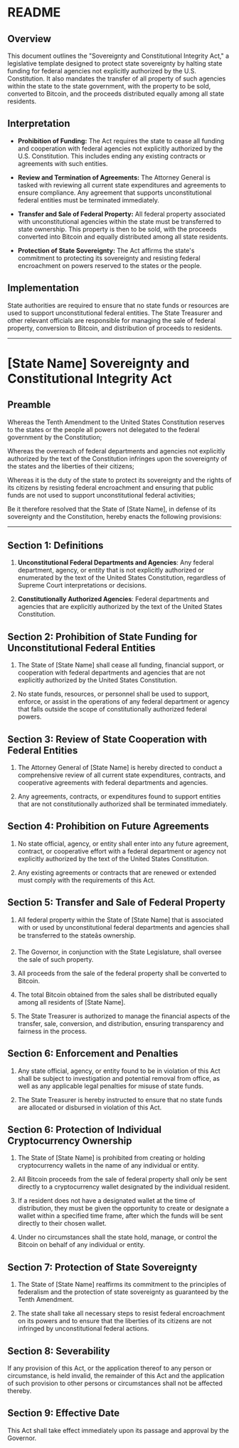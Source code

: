 
# README

## Overview

This document outlines the "Sovereignty and Constitutional Integrity Act," a legislative template designed to protect state sovereignty by halting state funding for federal agencies not explicitly authorized by the U.S. Constitution. It also mandates the transfer of all property of such agencies within the state to the state government, with the property to be sold, converted to Bitcoin, and the proceeds distributed equally among all state residents.

## Interpretation

- **Prohibition of Funding:** The Act requires the state to cease all funding and cooperation with federal agencies not explicitly authorized by the U.S. Constitution. This includes ending any existing contracts or agreements with such entities.

- **Review and Termination of Agreements:** The Attorney General is tasked with reviewing all current state expenditures and agreements to ensure compliance. Any agreement that supports unconstitutional federal entities must be terminated immediately.

- **Transfer and Sale of Federal Property:** All federal property associated with unconstitutional agencies within the state must be transferred to state ownership. This property is then to be sold, with the proceeds converted into Bitcoin and equally distributed among all state residents.

- **Protection of State Sovereignty:** The Act affirms the state's commitment to protecting its sovereignty and resisting federal encroachment on powers reserved to the states or the people.

## Implementation

State authorities are required to ensure that no state funds or resources are used to support unconstitutional federal entities. The State Treasurer and other relevant officials are responsible for managing the sale of federal property, conversion to Bitcoin, and distribution of proceeds to residents.

---

# [State Name] Sovereignty and Constitutional Integrity Act

## Preamble

Whereas the Tenth Amendment to the United States Constitution reserves to the states or the people all powers not delegated to the federal government by the Constitution;

Whereas the overreach of federal departments and agencies not explicitly authorized by the text of the Constitution infringes upon the sovereignty of the states and the liberties of their citizens;

Whereas it is the duty of the state to protect its sovereignty and the rights of its citizens by resisting federal encroachment and ensuring that public funds are not used to support unconstitutional federal activities;

Be it therefore resolved that the State of [State Name], in defense of its sovereignty and the Constitution, hereby enacts the following provisions:

---

## Section 1: Definitions

1. **Unconstitutional Federal Departments and Agencies**: Any federal department, agency, or entity that is not explicitly authorized or enumerated by the text of the United States Constitution, regardless of Supreme Court interpretations or decisions.

2. **Constitutionally Authorized Agencies**: Federal departments and agencies that are explicitly authorized by the text of the United States Constitution.

## Section 2: Prohibition of State Funding for Unconstitutional Federal Entities

1. The State of [State Name] shall cease all funding, financial support, or cooperation with federal departments and agencies that are not explicitly authorized by the United States Constitution.

2. No state funds, resources, or personnel shall be used to support, enforce, or assist in the operations of any federal department or agency that falls outside the scope of constitutionally authorized federal powers.

## Section 3: Review of State Cooperation with Federal Entities

1. The Attorney General of [State Name] is hereby directed to conduct a comprehensive review of all current state expenditures, contracts, and cooperative agreements with federal departments and agencies.

2. Any agreements, contracts, or expenditures found to support entities that are not constitutionally authorized shall be terminated immediately.

## Section 4: Prohibition on Future Agreements

1. No state official, agency, or entity shall enter into any future agreement, contract, or cooperative effort with a federal department or agency not explicitly authorized by the text of the United States Constitution.

2. Any existing agreements or contracts that are renewed or extended must comply with the requirements of this Act.

## Section 5: Transfer and Sale of Federal Property

1. All federal property within the State of [State Name] that is associated with or used by unconstitutional federal departments and agencies shall be transferred to the stateâs ownership.

2. The Governor, in conjunction with the State Legislature, shall oversee the sale of such property.

3. All proceeds from the sale of the federal property shall be converted to Bitcoin.

4. The total Bitcoin obtained from the sales shall be distributed equally among all residents of [State Name].

5. The State Treasurer is authorized to manage the financial aspects of the transfer, sale, conversion, and distribution, ensuring transparency and fairness in the process.

## Section 6: Enforcement and Penalties

1. Any state official, agency, or entity found to be in violation of this Act shall be subject to investigation and potential removal from office, as well as any applicable legal penalties for misuse of state funds.

2. The State Treasurer is hereby instructed to ensure that no state funds are allocated or disbursed in violation of this Act.


## Section 6: Protection of Individual Cryptocurrency Ownership

1. The State of [State Name] is prohibited from creating or holding cryptocurrency wallets in the name of any individual or entity.

2. All Bitcoin proceeds from the sale of federal property shall only be sent directly to a cryptocurrency wallet designated by the individual resident.

3. If a resident does not have a designated wallet at the time of distribution, they must be given the opportunity to create or designate a wallet within a specified time frame, after which the funds will be sent directly to their chosen wallet.

4. Under no circumstances shall the state hold, manage, or control the Bitcoin on behalf of any individual or entity.


## Section 7: Protection of State Sovereignty

1. The State of [State Name] reaffirms its commitment to the principles of federalism and the protection of state sovereignty as guaranteed by the Tenth Amendment.

2. The state shall take all necessary steps to resist federal encroachment on its powers and to ensure that the liberties of its citizens are not infringed by unconstitutional federal actions.

## Section 8: Severability

If any provision of this Act, or the application thereof to any person or circumstance, is held invalid, the remainder of this Act and the application of such provision to other persons or circumstances shall not be affected thereby.

## Section 9: Effective Date

This Act shall take effect immediately upon its passage and approval by the Governor.
